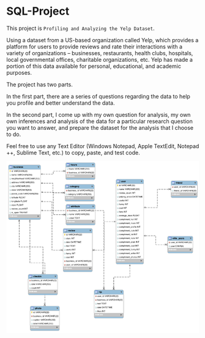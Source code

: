 # SQL-Project
This project is `Profiling and Analyzing the Yelp Dataset`.


Using a dataset from a US-based organization called Yelp, which provides a platform for users to provide reviews and rate their interactions with a variety of organizations – businesses, restaurants, health clubs, hospitals, local governmental offices, charitable organizations, etc. Yelp has made a portion of this data available for personal, educational, and academic purposes.


The project has two parts.


In the first part, there are a series of questions regarding the data to help you profile and better understand the data.


In the second part, I come up with my own question for analysis, my own own inferences and analysis of the data for a particular research question you want to answer, and prepare the dataset for the analysis that I choose to do. 


Feel free to use any Text Editor (Windows Notepad, Apple TextEdit, Notepad ++, Sublime Text, etc.) to copy, paste, and test code.


![Yelp Dataset ER Diagram.png](Yelp%20Dataset%20ER%20Diagram.png)
